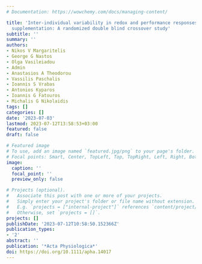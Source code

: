 ```yaml
---
# Documentation: https://wowchemy.com/docs/managing-content/

title: 'Inter-individual variability in redox and performance responses after antioxidant
  supplementation: A randomized double blind crossover study'
subtitle: ''
summary: ''
authors:
- Nikos V Margaritelis
- George G Nastos
- Olga Vasileiadou
- Admin
- Anastasios A Theodorou
- Vassilis Paschalis
- Ioannis S Vrabas
- Antonios Kyparos
- Ioannis G Fatouros
- Michalis G Nikolaidis
tags: []
categories: []
date: '2023-07-03'
lastmod: 2023-07-12T13:58:53+03:00
featured: false
draft: false

# Featured image
# To use, add an image named `featured.jpg/png` to your page's folder.
# Focal points: Smart, Center, TopLeft, Top, TopRight, Left, Right, BottomLeft, Bottom, BottomRight.
image:
  caption: ''
  focal_point: ''
  preview_only: false

# Projects (optional).
#   Associate this post with one or more of your projects.
#   Simply enter your project's folder or file name without extension.
#   E.g. `projects = ["internal-project"]` references `content/project/deep-learning/index.md`.
#   Otherwise, set `projects = []`.
projects: []
publishDate: '2023-07-12T10:58:50.152366Z'
publication_types:
- '2'
abstract: ''
publication: '*Acta Physiologica*'
doi: https://doi.org/10.1111/apha.14017
---
```

